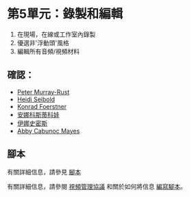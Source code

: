 # 第5單元：錄製和編輯

1. 在現場，在線或工作室內錄製 
2. 優選非'浮動頭'風格 
3. 編輯所有音頻/視頻材料 

## 確認：

* [Peter Murray-Rust](https://twitter.com/petermurrayrust)
* [Heidi Seibold](https://twitter.com/HeidiBaya)
* [Konrad Foerstner](https://twitter.com/konradfoerstner)
* [安娜科斯蒂科娃](https://twitter.com/oxytheca)
* [伊娜史密斯](https://twitter.com/ismonet)
* [Abby Cabunoc Mayes](https://twitter.com/abbycabs)

## 腳本

有關詳細信息，請參見 [腳本](script_intro.md)

有關詳細信息，請參閱 [視頻管理協議](https://github.com/OpenScienceMOOC/Module-5-Open-Research-Software-and-Open-Source/blob/master/production_toolkit/Video_management_protocol.md) 和關於如何將信息 [編寫腳本](https://github.com/OpenScienceMOOC/Module-5-Open-Research-Software-and-Open-Source/blob/master/production_toolkit/Writing_a_script.md)。